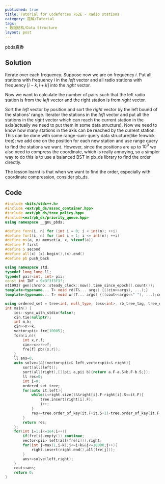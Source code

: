 ```yaml
---
published: true
title: Tutorial for Codeforces 762E - Radio stations
category: 题解/Tutorial
tags:
- 数据结构/Data Structure
layout: post
---
```

pbds真香 
<!-- more -->

## Solution

Iterate over each frequency. Suppose now we are on frequency $i$. Put all stations with frequency $i$ in the $left$ vector and all radio stations with frequency $[i-k,i+k]$ into the $right$ vector.

Now we want to calculate the number of pairs such that the left radio station is from the $left$ vector and the right station is from $right$ vector.

Sort the $left$ vector by position and sort the $right$ vector by the left bound of the stations' range. Iterator the stations in the $left$ vector and put all the stations in the $right$ vector which can reach the current station in the axis(actually we need to put them in some data structure). Now we need to know how many stations in the axis can be reached by the current station. This can be done with some range-sum-query data structure(like fenwick tree): we add one on the position for each new station and use range query to find the stations we want. However, since the positions are up to $10^9$ we also need to compress the coordinate, which is really annoying, so a simpler way to do this is to use a balanced BST in pb_ds library to find the order directly.

The lesson learnt is that when we want to find the order, especially with coordinate compression, consider pb_ds.

## Code

```cpp
#include <bits/stdc++.h>
#include <ext/pb_ds/assoc_container.hpp>
#include <ext/pb_ds/tree_policy.hpp>
#include<ext/pb_ds/priority_queue.hpp>
using namespace __gnu_pbds;

#define forn(i, n) for (int i = 0; i < int(n); ++i)
#define for1(i, n) for (int i = 1; i <= int(n); ++i)
#define ms(a, x) memset(a, x, sizeof(a))
#define F first
#define S second
#define all(x) (x).begin(),(x).end()
#define pb push_back

using namespace std;
typedef long long ll;
typedef pair<int, int> pii;
const int INF = 0x3f3f3f3f;
mt19937 gen(chrono::steady_clock::now().time_since_epoch().count());
template<typename... T> void rd(T&... args) {((cin>>args), ...);}
template<typename... T> void wr(T... args) {((cout<<args<<" "), ...);cout<<endl;}

using ordered_set = tree<int, null_type, less<int>, rb_tree_tag, tree_order_statistics_node_update>;
int main() {
    ios::sync_with_stdio(false);
    cin.tie(nullptr);
    int n,k;
    cin>>n>>k;
    vector<pii> fre[10005];
    forn(i,n){
        int x,r,f;
        cin>>x>>r>>f;
        fre[f].pb({x,r});
    }
    ll ans=0;
    auto solve=[&](vector<pii>& left,vector<pii>& right){
        sort(all(left));
        sort(all(right),[](pii a,pii b){return a.F-a.S<b.F-b.S;});
        ll res=0;
        int i=0;
        ordered_set tree;
        for(auto it:left){
            while(i<right.size()&&right[i].F-right[i].S<=it.F){
                tree.insert(right[i].F);
                i++;
            }
            res+=tree.order_of_key(it.F+it.S+1)-tree.order_of_key(it.F+1);
        }
        return res;
    };
    for(int i=1;i<=1e4;i++){
        if(fre[i].empty()) continue;
        vector<pii> left(all(fre[i])),right;
        for(int j=max(1,i-k);j<=i+k&&j<=10000;j++){
            right.insert(right.end(),all(fre[j]));
        }
        ans+=solve(left,right);
    }
    cout<<ans;
    return 0;
}
```
